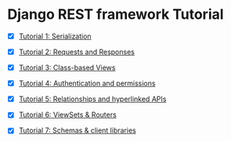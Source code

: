 # Django REST framework Tutorial

- [x] [Tutorial 1: Serialization](https://www.django-rest-framework.org/tutorial/1-serialization/)
- [x] [Tutorial 2: Requests and Responses](https://www.django-rest-framework.org/tutorial/2-requests-and-responses/)
- [x] [Tutorial 3: Class-based Views](https://www.django-rest-framework.org/tutorial/3-class-based-views/)
- [x] [Tutorial 4: Authentication and permissions](https://www.django-rest-framework.org/tutorial/4-authentication-and-permissions/)
- [x] [Tutorial 5: Relationships and hyperlinked APIs](https://www.django-rest-framework.org/tutorial/5-relationships-and-hyperlinked-apis/#creating-an-endpoint-for-the-root-of-our-api)
- [x] [Tutorial 6: ViewSets & Routers](https://www.django-rest-framework.org/tutorial/6-viewsets-and-routers/)
- [x] [Tutorial 7: Schemas & client libraries](https://www.django-rest-framework.org/tutorial/7-schemas-and-client-libraries/)

